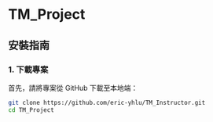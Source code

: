 # TM_Project

## 安裝指南

### 1. 下載專案
首先，請將專案從 GitHub 下載至本地端：
```bash
git clone https://github.com/eric-yhlu/TM_Instructor.git
cd TM_Project
